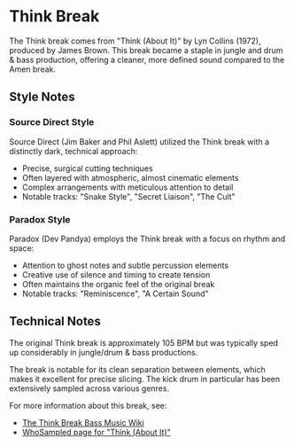 # Think Break

The Think break comes from "Think (About It)" by Lyn Collins (1972), produced by James Brown. This break became a staple in jungle and drum & bass production, offering a cleaner, more defined sound compared to the Amen break.

## Style Notes

### Source Direct Style
Source Direct (Jim Baker and Phil Aslett) utilized the Think break with a distinctly dark, technical approach:
- Precise, surgical cutting techniques
- Often layered with atmospheric, almost cinematic elements
- Complex arrangements with meticulous attention to detail
- Notable tracks: "Snake Style", "Secret Liaison", "The Cult"

### Paradox Style
Paradox (Dev Pandya) employs the Think break with a focus on rhythm and space:
- Attention to ghost notes and subtle percussion elements
- Creative use of silence and timing to create tension
- Often maintains the organic feel of the original break
- Notable tracks: "Reminiscence", "A Certain Sound"

## Technical Notes

The original Think break is approximately 105 BPM but was typically sped up considerably in jungle/drum & bass productions.

The break is notable for its clean separation between elements, which makes it excellent for precise slicing. The kick drum in particular has been extensively sampled across various genres.

For more information about this break, see:
- [The Think Break Bass Music Wiki](https://www.bassmusicwiki.com/think-break/)
- [WhoSampled page for "Think (About It)"](https://www.whosampled.com/Lyn-Collins/Think-(About-It)/)